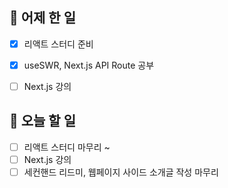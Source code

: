 ## 🐣 어제 한 일

- [x] 리액트 스터디 준비
- [x] useSWR, Next.js API Route 공부
- [ ] Next.js 강의


## 🐤 오늘 할 일

- [ ] 리액트 스터디 마무리 ~
- [ ] Next.js 강의
- [ ] 세컨핸드 리드미, 웹페이지 사이드 소개글 작성 마무리